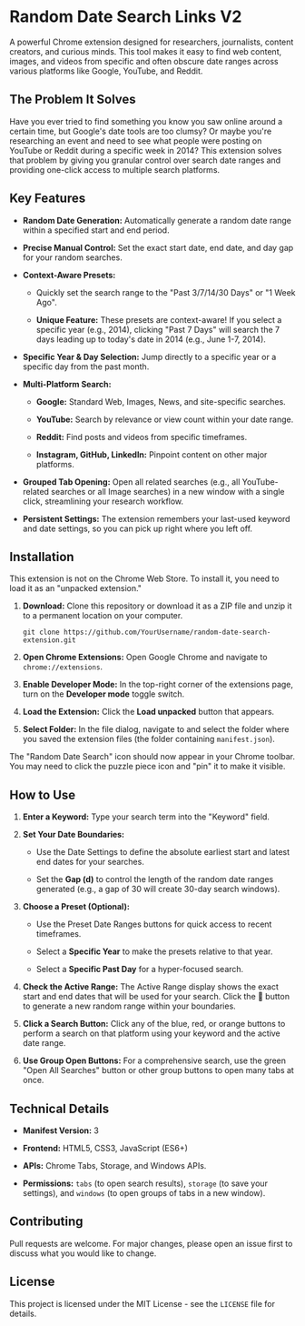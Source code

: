 # Random Date Search Links V2

A powerful Chrome extension designed for researchers, journalists, content creators, and curious minds. This tool makes it easy to find web content, images, and videos from specific and often obscure date ranges across various platforms like Google, YouTube, and Reddit.

## The Problem It Solves

Have you ever tried to find something you know you saw online around a certain time, but Google's date tools are too clumsy? Or maybe you're researching an event and need to see what people were posting on YouTube or Reddit during a specific week in 2014? This extension solves that problem by giving you granular control over search date ranges and providing one-click access to multiple search platforms.

## Key Features

- **Random Date Generation:** Automatically generate a random date range within a specified start and end period.
    
- **Precise Manual Control:** Set the exact start date, end date, and day gap for your random searches.
    
- **Context-Aware Presets:**
    
    - Quickly set the search range to the "Past 3/7/14/30 Days" or "1 Week Ago".
        
    - **Unique Feature:** These presets are context-aware! If you select a specific year (e.g., 2014), clicking "Past 7 Days" will search the 7 days leading up to today's date in 2014 (e.g., June 1-7, 2014).
        
- **Specific Year & Day Selection:** Jump directly to a specific year or a specific day from the past month.
    
- **Multi-Platform Search:**
    
    - **Google:** Standard Web, Images, News, and site-specific searches.
        
    - **YouTube:** Search by relevance or view count within your date range.
        
    - **Reddit:** Find posts and videos from specific timeframes.
        
    - **Instagram, GitHub, LinkedIn:** Pinpoint content on other major platforms.
        
- **Grouped Tab Opening:** Open all related searches (e.g., all YouTube-related searches or all Image searches) in a new window with a single click, streamlining your research workflow.
    
- **Persistent Settings:** The extension remembers your last-used keyword and date settings, so you can pick up right where you left off.
    

## Installation

This extension is not on the Chrome Web Store. To install it, you need to load it as an "unpacked extension."

1. **Download:** Clone this repository or download it as a ZIP file and unzip it to a permanent location on your computer.
    
    ```
    git clone https://github.com/YourUsername/random-date-search-extension.git
    ```
    
2. **Open Chrome Extensions:** Open Google Chrome and navigate to `chrome://extensions`.
    
3. **Enable Developer Mode:** In the top-right corner of the extensions page, turn on the **Developer mode** toggle switch.
    
4. **Load the Extension:** Click the **Load unpacked** button that appears.
    
5. **Select Folder:** In the file dialog, navigate to and select the folder where you saved the extension files (the folder containing `manifest.json`).
    

The "Random Date Search" icon should now appear in your Chrome toolbar. You may need to click the puzzle piece icon and "pin" it to make it visible.

## How to Use

1. **Enter a Keyword:** Type your search term into the "Keyword" field.
    
2. **Set Your Date Boundaries:**
    
    - Use the Date Settings to define the absolute earliest start and latest end dates for your searches.
        
    - Set the **Gap (d)** to control the length of the random date ranges generated (e.g., a gap of 30 will create 30-day search windows).
        
3. **Choose a Preset (Optional):**
    
    - Use the Preset Date Ranges buttons for quick access to recent timeframes.
        
    - Select a **Specific Year** to make the presets relative to that year.
        
    - Select a **Specific Past Day** for a hyper-focused search.
        
4. **Check the Active Range:** The Active Range display shows the exact start and end dates that will be used for your search. Click the 🔄 button to generate a new random range within your boundaries.
    
5. **Click a Search Button:** Click any of the blue, red, or orange buttons to perform a search on that platform using your keyword and the active date range.
    
6. **Use Group Open Buttons:** For a comprehensive search, use the green "Open All Searches" button or other group buttons to open many tabs at once.
    

## Technical Details

- **Manifest Version:** 3
    
- **Frontend:** HTML5, CSS3, JavaScript (ES6+)
    
- **APIs:** Chrome Tabs, Storage, and Windows APIs.
    
- **Permissions:** `tabs` (to open search results), `storage` (to save your settings), and `windows` (to open groups of tabs in a new window).
    

## Contributing

Pull requests are welcome. For major changes, please open an issue first to discuss what you would like to change.

## License

This project is licensed under the MIT License - see the `LICENSE` file for details.